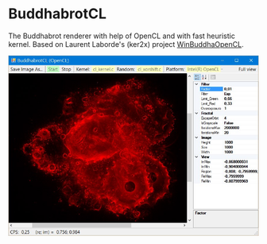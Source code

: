# BuddhabrotCL

The Buddhabrot renderer with help of OpenCL and with fast heuristic kernel. Based on Laurent Laborde's (ker2x) project [WinBuddhaOpenCL](https://github.com/ker2x/WinBuddhaOpenCL).

![Main window](/doc/003.jpg)
